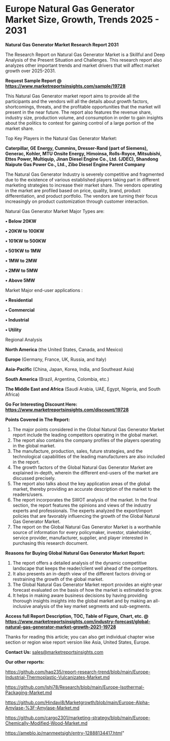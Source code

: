 # Europe Natural Gas Generator Market Size, Growth, Trends 2025 - 2031

<strong>Natural Gas Generator Market Research Report 2031</strong>

The Research Report on Natural Gas Generator Market is a Skillful and Deep Analysis of the Present Situation and Challenges. This research report also analyzes other important trends and market drivers that will affect market growth over 2025-2031.

<strong>Request Sample Report @ <a href=https://www.marketreportsinsights.com/sample/19728>https://www.marketreportsinsights.com/sample/19728</a></strong>

This Natural Gas Generator market report aims to provide all the participants and the vendors will all the details about growth factors, shortcomings, threats, and the profitable opportunities that the market will present in the near future. The report also features the revenue share, industry size, production volume, and consumption in order to gain insights about the politics to contest for gaining control of a large portion of the market share.

Top Key Players in the Natural Gas Generator Market:

<strong>Caterpillar, GE Energy, Cummins, Dresser-Rand (part of Siemens), Generac, Kohler, MTU Onsite Energy, Himoinsa, Rolls-Royce, Mitsubishi, Ettes Power, Multiquip, Jinan Diesel Engine Co., Ltd. (JDEC), Shandong Naipute Gas Power Co., Ltd., Zibo Diesel Engine Parent Company</strong>

The Natural Gas Generator Industry is severely competitive and fragmented due to the existence of various established players taking part in different marketing strategies to increase their market share. The vendors operating in the market are profiled based on price, quality, brand, product differentiation, and product portfolio. The vendors are turning their focus increasingly on product customization through customer interaction.

Natural Gas Generator Market Major Types are:

<strong>• Below 20KW

• 20KW to 100KW

• 101KW to 500KW

• 501KW to 1MW

• 1MW to 2MW

• 2MW to 5MW

• Above 5MW</strong>

Market Major end-user applications :

<strong>• Residential

• Commercial

• Industrial

• Utility</strong>

Regional Analysis

</u><strong><b>North America</b></strong> (the United States, Canada, and Mexico)

<strong><b>Europe </b></strong>(Germany, France, UK, Russia, and Italy)

<strong><b>Asia-Pacific</b></strong> (China, Japan, Korea, India, and Southeast Asia)

<strong><b>South America</b></strong> (Brazil, Argentina, Colombia, etc.)

<strong><b>The Middle East and Africa</b></strong> (Saudi Arabia, UAE, Egypt, Nigeria, and South Africa)

<strong>Go For Interesting Discount Here: <a href=https://www.marketreportsinsights.com/discount/19728>https://www.marketreportsinsights.com/discount/19728</a></strong>

<strong>Points Covered in The Report:</strong>
<ol>
  <li>The major points considered in the Global Natural Gas Generator Market report include the leading competitors operating in the global market.</li>
  <li>The report also contains the company profiles of the players operating in the global market.</li>
  <li>The manufacture, production, sales, future strategies, and the technological capabilities of the leading manufacturers are also included in the report.</li>
  <li>The growth factors of the Global Natural Gas Generator Market are explained in-depth, wherein the different end-users of the market are discussed precisely.</li>
  <li>The report also talks about the key application areas of the global market, thereby providing an accurate description of the market to the readers/users.</li>
  <li>The report incorporates the SWOT analysis of the market. In the final section, the report features the opinions and views of the industry experts and professionals. The experts analyzed the export/import policies that are favorably influencing the growth of the Global Natural Gas Generator Market.</li>
  <li>The report on the Global Natural Gas Generator Market is a worthwhile source of information for every policymaker, investor, stakeholder, service provider, manufacturer, supplier, and player interested in purchasing this research document.</li>
</ol>
<strong>Reasons for Buying Global Natural Gas Generator Market Report:</strong>

<ol>
  <li>The report offers a detailed analysis of the dynamic competitive landscape that keeps the reader/client well ahead of the competitors.</li>
  <li>It also presents an in-depth view of the different factors driving or restraining the growth of the global market.</li>
  <li>The Global Natural Gas Generator Market report provides an eight-year forecast evaluated on the basis of how the market is estimated to grow.</li>
  <li>It helps in making aware business decisions by having providing thorough insights insights into the global market and by making an all-inclusive analysis of the key market segments and sub-segments.</li>
</ol>
<strong>Access full Report Description, TOC, Table of Figure, Chart, etc. @ <a href=https://www.marketreportsinsights.com/industry-forecast/global-natural-gas-generator-market-growth-2021-19728>https://www.marketreportsinsights.com/industry-forecast/global-natural-gas-generator-market-growth-2021-19728</a></strong>


Thanks for reading this article; you can also get individual chapter wise section or region wise report version like Asia, United States, Europe.

<strong>Contact Us:</strong>
sales@marketreportsinsights.com

<strong>Our other reports:</strong>

<a href=https://github.com/haq235/report-research-trend/blob/main/Europe-Industrial-Thermoplastic-Vulcanizates-Market.md>https://github.com/haq235/report-research-trend/blob/main/Europe-Industrial-Thermoplastic-Vulcanizates-Market.md</a>

<a href=https://github.com/Ishi78/Research/blob/main/Europe-Isothermal-Packaging-Market.md>https://github.com/Ishi78/Research/blob/main/Europe-Isothermal-Packaging-Market.md</a>

<a href=https://github.com/Hindavi8/Marketgrowth/blob/main/Europe-Alpha-Amylase-%3F-Amylase-Market.md>https://github.com/Hindavi8/Marketgrowth/blob/main/Europe-Alpha-Amylase-%3F-Amylase-Market.md</a>

<a href=https://github.com/cargo2301/marketing-strategy/blob/main/Europe-Chemically-Modified-Wood-Market.md>https://github.com/cargo2301/marketing-strategy/blob/main/Europe-Chemically-Modified-Wood-Market.md</a>

<a href=https://ameblo.jp/manmeetsigh/entry-12888134417.html>https://ameblo.jp/manmeetsigh/entry-12888134417.html</a>"
